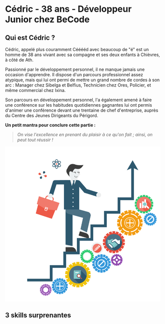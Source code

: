 # Cédric - 38 ans - Développeur Junior chez BeCode

## Qui est Cédric ?
Cédric, appelé plus couramment Cééééd avec beaucoup de "é" est un homme de 38 ans vivant avec sa compagne et ses deux enfants à Chièvres, à côté de Ath.  

Passionné par le développement personnel, il ne manque jamais une occasion d'apprendre. Il dispose d'un parcours professionnel assez atypique, mais qui lui ont permi de mettre un grand nombre de cordes à son arc : Manager chez Sibelga et Belfius, Technicien chez Ores, Policier, et même commercial chez Ixina.  

Son parcours en développement personnel, l'a également amené à faire une conférence sur les habitudes quotidiennes gagnantes lui ont permis d'animer une conférence devant une trentaine de chef d'entreprise, auprès du Centre des Jeunes Dirigeants du Périgord.  

**Un petit mantra pour conclure cette partie :**
> *On vise l'excellence en prenant du plaisir à ce qu'on fait ; ainsi, on peut tout réussir !*

![challenge](challenge.png)

## 3 skills surprenantes